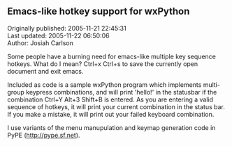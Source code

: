 ## Emacs-like hotkey support for wxPython  
Originally published: 2005-11-21 22:45:31  
Last updated: 2005-11-22 06:50:06  
Author: Josiah Carlson  
  
Some people have a burning need for emacs-like multiple key sequence hotkeys.  What do I mean?  Ctrl+x Ctrl+s to save the currently open document and exit emacs.

Included as code is a sample wxPython program which implements multi-group keypress combinations, and will print 'hello!' in the statusbar if the combination Ctrl+Y Alt+3 Shift+B is entered.  As you are entering a valid sequence of hotkeys, it will print your current combination in the status bar.  If you make a mistake, it will print out your failed keyboard combination.

I use variants of the menu manupulation and keymap generation code in PyPE (http://pype.sf.net).